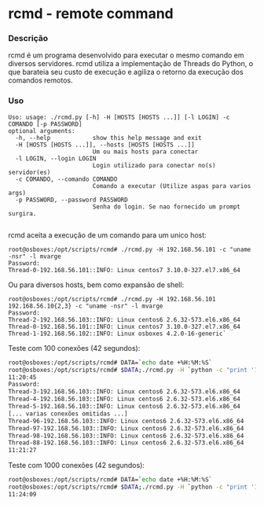 # rcmd - remote command
### Descrição

rcmd é um programa desenvolvido para executar o mesmo comando em diversos servidores. rcmd utiliza a implementação de Threads do Python, o que barateia seu custo de execução e agiliza o retorno da execução dos comandos remotos.

### Uso

```
Uso: usage: ./rcmd.py [-h] -H [HOSTS [HOSTS ...]] [-l LOGIN] -c COMANDO [-p PASSWORD]
optional arguments:
  -h, --help            show this help message and exit
  -H [HOSTS [HOSTS ...]], --hosts [HOSTS [HOSTS ...]]
                        Um ou mais hosts para conectar
  -l LOGIN, --login LOGIN
                        Login utilizado para conectar no(s) servidor(es)
  -c COMANDO, --comando COMANDO
                        Comando a executar (Utilize aspas para varios args)
  -p PASSWORD, --password PASSWORD
                        Senha do login. Se nao fornecido um prompt surgira.
                        
```

rcmd aceita a execução de um comando para um unico host:

```
root@osboxes:/opt/scripts/rcmd# ./rcmd.py -H 192.168.56.101 -c "uname -nsr" -l mvarge
Password:
Thread-0-192.168.56.101::INFO: Linux centos7 3.10.0-327.el7.x86_64
```

Ou para diversos hosts, bem como expansão de shell:

```
root@osboxes:/opt/scripts/rcmd# ./rcmd.py -H 192.168.56.101 192.168.56.10{2,3} -c "uname -nsr" -l mvarge
Password:
Thread-2-192.168.56.103::INFO: Linux centos6 2.6.32-573.el6.x86_64
Thread-0-192.168.56.101::INFO: Linux centos7 3.10.0-327.el7.x86_64
Thread-1-192.168.56.102::INFO: Linux osboxes 4.2.0-16-generic`
```

Teste com 100 conexões (42 segundos):

```bash
root@osboxes:/opt/scripts/rcmd# DATA=`echo date +%H:%M:%S`
root@osboxes:/opt/scripts/rcmd# $DATA;./rcmd.py -H `python -c "print '192.168.56.103 ' * 100"` -c "uname -nsr" -l mvarge;$DATA
11:20:45
Password:
Thread-3-192.168.56.103::INFO: Linux centos6 2.6.32-573.el6.x86_64
Thread-4-192.168.56.103::INFO: Linux centos6 2.6.32-573.el6.x86_64
Thread-5-192.168.56.103::INFO: Linux centos6 2.6.32-573.el6.x86_64
[... varias conexões omitidas ...]
Thread-96-192.168.56.103::INFO: Linux centos6 2.6.32-573.el6.x86_64
Thread-97-192.168.56.103::INFO: Linux centos6 2.6.32-573.el6.x86_64
Thread-98-192.168.56.103::INFO: Linux centos6 2.6.32-573.el6.x86_64
Thread-88-192.168.56.103::INFO: Linux centos6 2.6.32-573.el6.x86_64
11:21:27
```

Teste com 1000 conexões (42 segundos):

```bash
root@osboxes:/opt/scripts/rcmd# DATA=`echo date +%H:%M:%S`
root@osboxes:/opt/scripts/rcmd# $DATA;./rcmd.py -H `python -c "print '192.168.56.103 ' * 1000"` -c "uname -nsr" -l mvarge;$DATA
11:24:09
```
